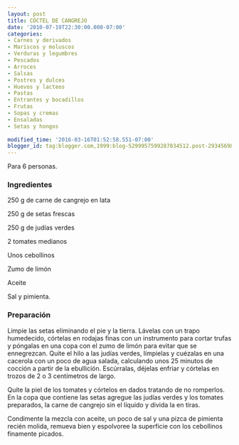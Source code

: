 ```yaml
---
layout: post
title: CÓCTEL DE CANGREJO
date: '2010-07-19T22:30:00.000-07:00'
categories:
- Carnes y derivados
- Mariscos y moluscos
- Verduras y legumbres
- Pescados
- Arroces
- Salsas
- Postres y dulces
- Huevos y lacteos
- Pastas
- Entrantes y bocadillos
- Frutas
- Sopas y cremas
- Ensaladas
- Setas y hongos
 
modified_time: '2016-03-16T01:52:58.551-07:00'
blogger_id: tag:blogger.com,1999:blog-5299957599287034512.post-2934569842969657835
---
```


Para 6 personas.

<h3>Ingredientes</h3>

250 g de carne de cangrejo en lata

250 g de setas frescas

250 g de judías verdes

2 tomates medianos

Unos cebollinos

Zumo de limón

Aceite

Sal y pimienta.

<h3>Preparación</h3>

Limpie las setas eliminando el pie y la tierra. Lávelas con un trapo humedecido, córtelas en rodajas finas con un instrumento para cortar trufas y póngalas en una copa con el zumo de limón para evitar que se ennegrezcan. Quite el hilo a las judías verdes, límpielas y cuézalas en una cacerola con un poco de agua salada, calculando unos 25 minutos de cocción a partir de la ebullición. Escúrralas, déjelas enfriar y córtelas en trozos de 2 o 3 centímetros de largo.

Quite la piel de los tomates y córtelos en dados tratando de no romperlos. En la copa que contiene las setas agregue las judías verdes y los tomates preparados, la carne de cangrejo sin el líquido y divida la en tiras.

Condimente la mezcla con aceite, un poco de sal y una pizca de pimienta recién molida, remueva bien y espolvoree la superficie con los cebollinos finamente picados.

